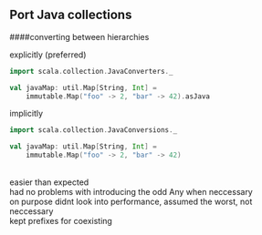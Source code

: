 
## Port Java collections
####converting between hierarchies

explicitly (preferred)
```scala
import scala.collection.JavaConverters._

val javaMap: util.Map[String, Int] =
    immutable.Map("foo" -> 2, "bar" -> 42).asJava

```
implicitly
```scala
import scala.collection.JavaConversions._

val javaMap: util.Map[String, Int] =
    immutable.Map("foo" -> 2, "bar" -> 42)

```

<aside class="notes">
<br/>easier than expected
<br/>had no problems with introducing the odd Any when neccessary
<br/>on purpose didnt look into performance, assumed the worst, not neccessary
<br/>kept prefixes for coexisting
</aside>
